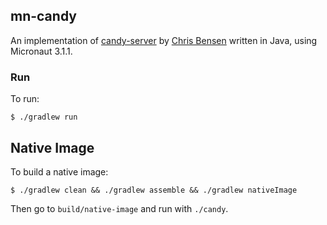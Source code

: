 ## mn-candy

An implementation of [candy-server](https://github.com/oracle-devrel/weekend-hacks/tree/main/candy/server) by [Chris Bensen](https://twitter.com/chrisbensen) written in Java, using Micronaut 3.1.1.

### Run

To run:

```shell
$ ./gradlew run
```

## Native Image

To build a native image:

```shell
$ ./gradlew clean && ./gradlew assemble && ./gradlew nativeImage
```

Then go to `build/native-image` and run with `./candy`.